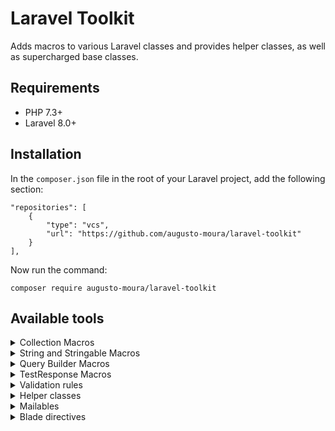 # Laravel Toolkit
Adds macros to various Laravel classes and provides helper classes, as well as supercharged base classes.

## Requirements
* PHP 7.3+
* Laravel 8.0+

## Installation
In the `composer.json` file in the root of your Laravel project, add the following section:
```
"repositories": [
	{
		"type": "vcs",
		"url": "https://github.com/augusto-moura/laravel-toolkit"
	}
],
```

Now run the command:
```
composer require augusto-moura/laravel-toolkit
```

## Available tools

<details>
<summary>Collection Macros</summary>
  
- `mapToInteger`
```php
collect(['1', '5', '-8'])->mapToInteger();
//[1, 5, -8]
```

- `removeStringFromKeys`
```php
$collection = collect([
	'id' => 1,
	'##name##' => '#keep#',
	'#before' => 'value',
	'after#' => 'other',
]);
$collection->removeStringFromKeys('#');
/*
[
	'id' => 1,
	'name' => '#keep#',
	'before' => 'value',
	'after' => 'other',
],
*/
```

- `trimStrings`
```php
collect([' a ', ' a', 'a ', 'a', ' abc def ', 100, [1,2,3]])
	->trimStrings();
//['a', 'a', 'a', 'a', 'abc def', 100, [1,2,3]]
```

- `mapAlternatingKeyAndValue`
```php
$collection = collect([
	'a' => 'b',
	'c' => 'd',
]);
$collection->mapAlternatingKeyAndValue();
//['a', 'b', 'c', 'd']
```

- `containsAll`
```php
$collection = collect([1, 2, 3, 4]);

$collection->containsAll([1, 2, 3]); //true
$collection->containsAll([1, 2, 3, 4]); //true
$collection->containsAll([1, -1, 2, 3]); //false
$collection->containsAll([1, 2, 3, 4, 5]); //false
```

- `prependKeys`
```php
$collection = collect([
	'aaa' => 1,
	'bbb' => 2,
	
]);
$collection->prependKeys('##');
/*
[
	'##aaa' => 1,
	'##bbb' => 2, 
]
*/
```

- `insertAfter`
```php
collect(['a', 'b', 'c'])
	->insertAfter('b', 'pause');
//['a', 'b', 'pause', 'c']
```

- `recursive`
```php
$collection = collect([
	0 => 'a', 
	1 => 'b', 
	2 => [1,2,3]
]);
$collection->recursive();
/* 
Collection([
	0 => 'a', 
	1 => 'b', 
	2 => Collection([1,2,3])
])
*/
```

- `emptyStringsToNull`
```php
collect(['foo', '', 'bar', ''])
	->emptyStringsToNull();
//['foo', null, 'bar', null]
```

- `firstWhereHasMin`
```php
$collection = collect([
	['name' => 'John', 'age' => 25],
	['name' => 'Jane', 'age' => 30],
	['name' => 'Bob', 'age' => 25],
	['name' => 'Joseph', 'age' => 29],
]);
$collection->firstWhereHasMin('age');
//['name' => 'John', 'age' => 25];
```

- `implodeWithDiffLastSeparator`
```php
$collection = collect([
	['name' => 'John', 'age' => 25],
	['name' => 'Jane', 'age' => 30],
	['name' => 'Bob', 'age' => 25],
	['name' => 'Joseph', 'age' => 29],
]);
$collection->implodeWithDiffLastSeparator('name', [', ', ' and ']);
//John, Jane, Bob and Joseph

collect(['John', 'Jane', 'Bob', 'Joseph'])
	->implodeWithDiffLastSeparator([', ', ' and ']);
//John, Jane, Bob and Joseph
```
</details>

<details>
<summary>String and Stringable Macros</summary>

- `titleWithSpaces`
```php
Str::titleWithSpaces('three fine words');
Str::of('three fine words')->titleWithSpaces();
//'Three Fine Words'

Str::titleWithSpaces('threeWordsTogether');
Str::of('threeWordsTogether')->titleWithSpaces();
//'Three Words Together'
```

- `superTrim`
```php
$string = "\t\n\r \0\x0B\xC2\xA0text 123\t\n \r\0\x0B\xC2\xA0";

Str::superTrim($string)
Str::of($string)->superTrim();
//'text 123'
```

- `wordWrapWithoutBreakingWords`
```php
Str::wordWrapWithoutBreakingWords('1234 12345', 5);
Str::of('1234 12345')->wordWrapWithoutBreakingWords(5);
//['1234', '12345']

Str::wordWrapWithoutBreakingWords('1 2 12345', 5);
//['1 2', '12345']

Str::wordWrapWithoutBreakingWords('123456 12345', 5);
// \LengthException thrown
```

- `removeExcessWhitespaces`
```php
Str::removeExcessWhitespaces('     abc     def    ');
Str::of("   abc  \n\t  def  ")->removeExcessWhitespaces();
//' abc def '
```
</details>

<details>
<summary>Query Builder Macros</summary>

- `whereAny`
```php
User::query()
	->whereAny([
		function($query){
			$query->hasRole('Administrator');
		},
		function($query){
			$query->where('is_owner', true);
		},
	])
	->get();
/*
select * from users where (
	*condition in local scope*
	or
	is_owner = true
)
*/
``` 

- `whereNot`
```php
User::query()
	->whereNot(function($query){
		$query->hasRole('Administrator');
	})
	->get();
//select * from users where not ( *condition in local scope* )
``` 
</details>

<details>
<summary>TestResponse Macros</summary>

- `assertContentHtmlMatchesSelector`
```php
//in test class
$response = $this->get('/login');

//assert that selector has at least one match in HTML
$response->assertContentHtmlMatchesSelector('input[name=login]') 
	->assertContentHtmlMatchesSelector('input[name=password]');

//assert that selector has no match in HTML
$response->assertContentHtmlMatchesSelector('button.logout-button', false);
``` 
</details>

<details>
<summary>Validation rules</summary>

- `Cpf`
```php
//in controller
use AugustoMoura\LaravelToolkit\Rules\Cpf;

request()->validate([
	'cpf' => [new Cpf],
]);

//"40101887078" -> passes
//"401.018.870-78" -> passes
//"401.018.870-789" -> fails
```

- `Cep`
```php
//in controller
use AugustoMoura\LaravelToolkit\Rules\Cep;

request()->validate([
	'cep' => [new Cep],
]);

//"12345-123" -> passes
//"1234H-123" -> fails
//"12345123" -> fails
```

- `HtmlNotEmpty`
```php
//in controller
use AugustoMoura\LaravelToolkit\Rules\HtmlNotEmpty;

request()->validate([
	'message' => [new HtmlNotEmpty],
]);

//" " -> fails
//" <br> " -> fails
//"<p> <br> </p>" -> fails
//"<p> First line<br>Second line </p>" -> passes
```

- `MaxCharactersinHtml`
```php
//in controller
use AugustoMoura\LaravelToolkit\Rules\MaxCharactersinHtml;

request()->validate([
	'message' => [new MaxCharactersinHtml(3)],
]);

//"123" -> passes
//"<p>123</p>" -> passes
//"1234" -> fails
//"<p>1234</p>" -> fails
```

- `MaxWordsinHtml`
```php
//in controller
use AugustoMoura\LaravelToolkit\Rules\MaxWordsinHtml;

request()->validate([
	'message' => [new MaxWordsinHtml(2)],
]);

//" abc def " -> passes
//"<p> abc def </p>" -> passes
//"abc def ghi" -> fails
//"<p> abc def ghi </p>" -> fails
```

- `HourAndMinute`
```php
//in controller
use AugustoMoura\LaravelToolkit\Rules\HourAndMinute;

request()->validate([
	'message' => [new HourAndMinute],
]);

//"01:01" -> passes
//"23:59" -> passes
//"24:00" -> fails
//"4:0" -> fails
//"1200" -> fails
```
</details>

<details>
<summary>Helper classes</summary>

- `ViaCepAPI`
```php
use AugustoMoura\LaravelToolkit\Helpers\ViaCepAPI;

$viaCepAPI = new ViaCepAPI;
$addressObject = $viaCepApi->buscarCep('70100000');
//EnderecoViaCep: {"cep": "70100-000","logradouro": "Praça dos Três Poderes","complemento": "","bairro": "Zona Cívico-Administrativa","localidade": "Brasília","uf": "DF","ibge": "5300108","gia": "","ddd": "61","siafi": "9701"}
```
</details>

<details>
<summary>Mailables</summary>

- `SimpleEmail`
```php
use AugustoMoura\LaravelToolkit\Mail\SimpleEmail;

Mail::to('example@email.com')->queue(new SimpleEmail(
	'E-mail title', 
	'Body of the e-mail.', 
	['path/to/attachment', 'path/to/attachment2']
));
```
</details>

<details>
<summary>Blade directives</summary>

- `@can` (supercharges `@can` with policy info)
```blade
@can('edit', $post) 
	Success: {{ $policyMessage }}
@endcan
<br>
@can('edit', $post) 
	You can edit the post: {{ $policyResponse->message() }}
@endcannot
```

- `@cannot` (supercharges `@cannot` with policy info)
```blade
@cannot('edit', $post) 
	Error: {{ $policyMessage }}
@endcan
<br>
@cannot('edit', $post) 
	You cannot edit the post: {{ $policyResponse->message() }}
@endcannot
```
</details>